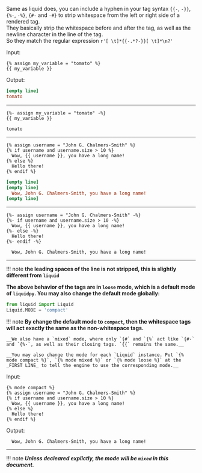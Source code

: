 
Same as liquid does, you can include a hyphen in your tag syntax `{{-`, `-}}`, `{%-`, `-%}`, `{#-` and `-#}` to strip whitespace from the left or right side of a rendered tag.  
They basically strip the whitespace before and after the tag, as well as the newline character in the line of the tag.  
So they match the regular expression `r'[ \t]*{{-.*?-}}[ \t]*\n?'`  

<div markdown="1" class="two-column">

Input:
```liquid
{% assign my_variable = "tomato" %}
{{ my_variable }}
```

</div>
<div markdown="1" class="two-column">

Output:
```ini
[empty line]
tomato
```

</div>

---

<div markdown="1" class="two-column">

```liquid
{%- assign my_variable = "tomato" -%}
{{ my_variable }}
```

</div>
<div markdown="1" class="two-column">

```
tomato
```

</div>

---


<div markdown="1" class="two-column">

```liquid
{% assign username = "John G. Chalmers-Smith" %}
{% if username and username.size > 10 %}
  Wow, {{ username }}, you have a long name!
{% else %}
  Hello there!
{% endif %}
```

</div>
<div markdown="1" class="two-column">

```ini
[empty line]
[empty line]
  Wow, John G. Chalmers-Smith, you have a long name!
[empty line]
```
</div>

---

<div markdown="1" class="two-column">

```liquid
{%- assign username = "John G. Chalmers-Smith" -%}
{%- if username and username.size > 10 -%}
  Wow, {{ username }}, you have a long name!
{%- else -%}
  Hello there!
{%- endif -%}
```

</div>
<div markdown="1" class="two-column">

```
  Wow, John G. Chalmers-Smith, you have a long name!
```  

</div>

---

!!! note
    __the leading spaces of the line is not stripped, this is slightly different from `liquid`__

__The above behavior of the tags are in `loose` mode, which is a default mode of `liquidpy`. You may also change the default mode globally:__
```python
from liquid import Liquid
Liquid.MODE = 'compact'
```

!!! note
    __By change the default mode to `compact`, then the whitespace tags will act exactly the same as the non-whitespace tags.__  

    __We also have a `mixed` mode, where only `{#` and `{%` act like `{#-` and `{%-`, as well as their closing tags. `{{` remains the same.__

    __You may also change the mode for each `Liquid` instance. Put `{% mode compact %}`, `{% mode mixed %}` or `{% mode loose %}` at the _FIRST LINE_ to tell the engine to use the corresponding mode.__  

<div markdown="1" class="two-column">

Input:
```liquid
{% mode compact %}
{% assign username = "John G. Chalmers-Smith" %}
{% if username and username.size > 10 %}
  Wow, {{ username }}, you have a long name!
{% else %}
  Hello there!
{% endif %}
```

</div>
<div markdown="1" class="two-column">

Output:
```
  Wow, John G. Chalmers-Smith, you have a long name!
```  

</div>

---

!!! note
    ___Unless decleared explictly, the mode will be `mixed` in this document.___
